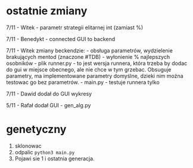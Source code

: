 
# ostatnie zmiany

7/11 - Witek - parametr strategii elitarnej int (zamiast %)

7/11 - Benedykt - connected GUI to backend

7/11 - Witek zmiany beckendzie: 
    - obsługa parametrów, wydzielenie brakujących mentod (znaczone #TDB)
    - wyłonienie % najlepszych osobników
    - plik runner.py - to jest wersja runnera, która trzeba by dodac do gui w miejsce obecnego, ale nie chce w tym grzebac. Obsuguje parametry, ma implementowane parametry domyślne, dzieki nim można testowac go bez parametrów.
    - main.py - testuje runnera tylko

7/11 - Dawid dodał do GUI wykresy

5/11 - Rafał dodał GUI - gen_alg.py


# genetyczny
1. sklonowac
2. odpalic `python3 main.py`
3. Pojawi sie 1 i ostatnia generacja.


